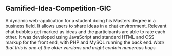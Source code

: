 ## Gamified-Idea-Competition-GIC
A dynamic web-application for a student doing his Masters degree in a business field. It allows users to share ideas in a chat environment. 
Relevant chat bubbles get marked as ideas and the participants are able to rate each other. 
It was developed using JavaScript and standard HTML and CSS markup for the front end, with PHP and MySQL running the back end. 
*Note that this is one of the older versions and might contain numerous bugs.*
